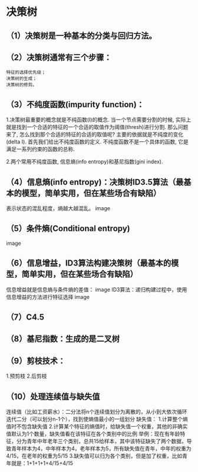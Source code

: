 # 决策树

## （1）决策树是一种基本的分类与回归方法。

## （2）决策树通常有三个步骤：
    特征的选择优先级；
    决策树的生成；
    决策树的修剪。


## （3）不纯度函数(impurity function)：
1.决策树最重要的概念就是不纯函数(I)的概念. 当一个节点需要分割的时候, 实际上就是找到一个合适的特征的一个合适的取值作为阈值(thresh)进行分割. 那么问题来了, 怎么找到那个合适的特征的合适的取值呢? 主要的依据就是不纯度的变化(delta I). 首先我们给出不纯度函数的定义. 不纯度函数不是一个具体的函数, 它是满足一系列约束的函数的总称.

2.两个常用不纯度函数, 信息熵(info entropy)和基尼指数(gini index).

## （4）信息熵(info entropy)：决策树ID3.5算法（最基本的模型，简单实用，但在某些场合有缺陷）
表示状态的混乱程度，熵越大越混乱。
image

## （5）条件熵(Conditional entropy)
image

## （6）信息增益，ID3算法构建决策树（最基本的模型，简单实用，但在某些场合有缺陷）
信息增益就是信息熵与条件熵的差值：
image
ID3算法：递归构建过程中，使用信息增益的方法进行特征选择
image

## （7）C4.5

## （8）基尼指数：生成的是二叉树

## （9）剪枝技术：
1.预剪枝
2.后剪枝

## （10）处理连续值与缺失值
连续值（比如工资薪水）：二分法将n个连续值划分为离散的，从小到大依次循环迭代二分（可以划分n-1个），找到使熵值最小的一组划分
缺失值：
1.计算整个熵值时不包含缺失值
2.计算某个特征的熵值时，给缺失值一个权重，其他的非确实值默认为1个数量，缺失值看在该特征在各个类别中的比例
举例：现在有年龄特征，分为青年中年老年三个类别，总共15给样本，其中该特征缺失了两个数据，导致青年样本为4，中年样本为4，老年样本为5，所有缺失值在青年，中年的权重为4/15，在老年的权重为5/15
3.缺失值可以归为各个类别，但是加了权重，比如青年就是：1+1+1+1+4/15+4/15

